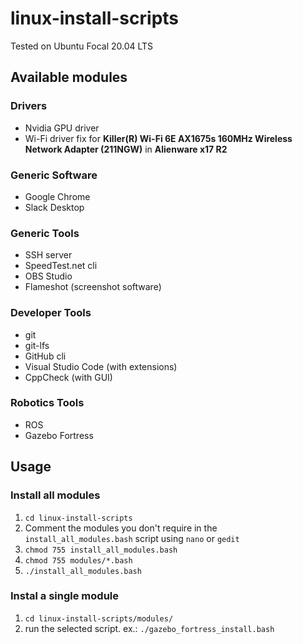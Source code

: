 # linux-install-scripts
Tested on Ubuntu Focal 20.04 LTS
## Available modules
### Drivers
- Nvidia GPU driver
- Wi-Fi driver fix for **Killer(R) Wi-Fi 6E AX1675s 160MHz Wireless Network Adapter (211NGW)** in **Alienware x17 R2**

### Generic Software
- Google Chrome
- Slack Desktop

### Generic Tools
- SSH server
- SpeedTest.net cli
- OBS Studio
- Flameshot (screenshot software)

### Developer Tools
- git
- git-lfs
- GitHub cli
- Visual Studio Code (with extensions)
- CppCheck (with GUI)

### Robotics Tools
- ROS
- Gazebo Fortress

## Usage
### Install all modules
1. `cd linux-install-scripts`
2. Comment the modules you don't require in the `install_all_modules.bash` script using `nano` or `gedit`
3. `chmod 755 install_all_modules.bash`
4. `chmod 755 modules/*.bash`
5. `./install_all_modules.bash`

### Instal a single module
1. `cd linux-install-scripts/modules/`
2. run the selected script. ex.: `./gazebo_fortress_install.bash`
